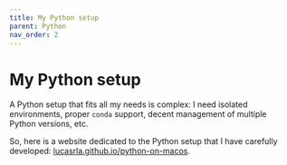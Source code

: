 ```yaml
---
title: My Python setup
parent: Python
nav_order: 2
---
```


# My Python setup

A Python setup that fits all my needs is complex: I need isolated environments, proper `conda` support, decent management of multiple Python versions, etc.

So, here is a website dedicated to the Python setup that I have carefully developed: [lucasrla.github.io/python-on-macos](https://lucasrla.github.io/python-on-macos/).